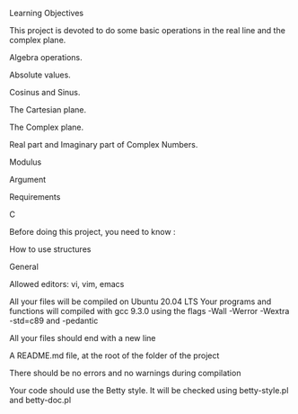 Learning Objectives

This project is devoted to do some basic operations in the real line and the complex plane.


Algebra operations.

Absolute values.

Cosinus and Sinus.

The Cartesian plane.

The Complex plane.

Real part and Imaginary part of Complex Numbers.

Modulus

Argument


Requirements

C

Before doing this project, you need to know :


How to use structures

General

Allowed editors: vi, vim, emacs


All your files will be compiled on Ubuntu 20.04 LTS
Your programs and functions will compiled with gcc 9.3.0 using the flags -Wall -Werror -Wextra -std=c89 and -pedantic

All your files should end with a new line

A README.md file, at the root of the folder of the project

There should be no errors and no warnings during compilation

Your code should use the Betty style. It will be checked using betty-style.pl and betty-doc.pl

